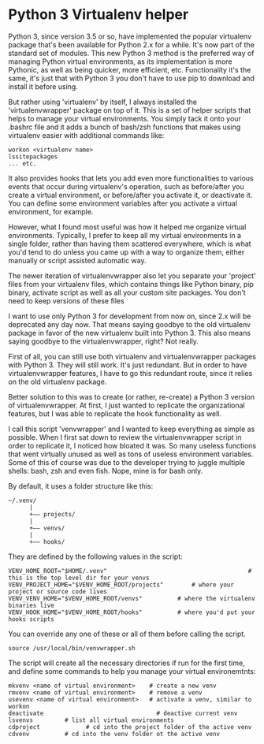 # Python 3 Virtualenv helper

Python 3, since version 3.5 or so, have implemented the popular virtualenv package that's been available for Python 2.x for a while. It's now part of the standard set of modules. This new Python 3 method is the preferred way of managing Python virtual environments, as its implementation is more Pythonic, as well as being quicker, more efficient, etc. Functionality it's the same, it's just that with Python 3 you don't have to use pip to download and install it before using.

But rather using 'virtualenv' by itself, I always installed the 'virtualenvwrapper' package on top of it. This is a set of helper scripts that helps to manage your virtual environments. You simply tack it onto your .bashrc file and it adds a bunch of bash/zsh functions that makes using virtualenv easier with additional commands like:

```
workon <virtualenv name>
lssitepackages
... etc.
```

It also provides hooks that lets you add even more functionalities to  various events that occur during virtualenv's operation, such as before/after you create a virtual environment, or before/after you activate it, or deactivate it. You can define some environment variables after you activate a virtual environment, for example.

However, what I found most useful was how it helped me organize virtual environments. Typically, I prefer to keep all my virtual environments in a single folder, rather than having them scattered everywhere, which is what you'd tend to do unless you came up with a way to organize them, either manually or script assisted automatic way.

The newer iteration of virtualenvwrapper also let you separate your 'project' files from your virtualenv files, which contains things like Python binary, pip binary, activate script as well as all your custom site packages. You don't need to keep versions of these files

I want to use only Python 3 for development from now on, since 2.x will be deprecated any day now. That means saying goodbye to the old virtualenv package in favor of the new virtualenv built into Python 3. This also means saying goodbye to the virtualenvwrapper, right? Not really.

First of all, you can still use both virtualenv and virtualenvwrapper packages with Python 3. They will still work. It's just redundant. But in order to have virtualenvwrapper features, I have to go this redundant route, since it relies on the old virtualenv package.

Better solution to this was to create (or rather, re-create) a Python 3 version of virtualenvwrapper. At first, I just wanted to replicate the organizational features, but I was able to replicate the hook functionality as well. 

I call this script 'venvwrapper' and I wanted to keep everything as simple as possible. When I first sat down to review the virtualenvwrapper script in order to replicate it, I noticed how bloated it was. So many useless functions that went virtually unused as well as tons of useless environment variables. Some of this of course was due to the developer trying to juggle multiple shells: bash, zsh and even fish. Nope, mine is for bash only. 

By default, it uses a folder structure like this:

```
~/.venv/
      |
      +—— projects/
      |
      +—— venvs/
      |
      +—— hooks/
```

They are defined by the following values in the script:

```
VENV_HOME_ROOT="$HOME/.venv"										# this is the top level dir for your venvs
VENV_PROJECT_HOME="$VENV_HOME_ROOT/projects"		# where your project or source code lives
VENV_VENV_HOME="$VENV_HOME_ROOT/venvs"			# where the virtualenv binaries live
VENV_HOOK_HOME="$VENV_HOME_ROOT/hooks"			# where you'd put your hooks scripts
```

You can override any one of these or all of them before calling the script. 

```
source /usr/local/bin/venvwrapper.sh
```

The script will create all the necessary directories if run for the first time, and define some commands to help you manage your virtual environemtnts:

```
mkvenv <name of virtual environment>	# create a new venv
rmvenv <name of virtual environment>	# remove a venv
usevenv <name of virtual environment>	# activate a venv, similar to workon
deactivate                                # deactive current venv
lsvenvs			# list all virtual environments
cdproject		      # cd into the project folder of the active venv
cdvenv			# cd into the venv folder ot the active venv
```

